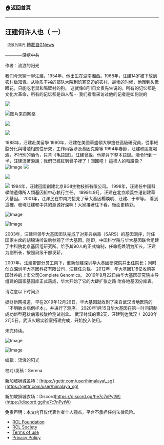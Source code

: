###  [:house:返回首頁](https://github.com/ourhimalayas/txt)
---


## 汪建何许人也（ 一）
` 流浪的陽光` [轉載自GNews](https://gnews.org/zh-hans/1886736/)

————深挖中共

作者：流浪的阳光

我们今天聊一聊汪建，1954年，他出生在湖南湘西。1968年，汪建14岁被下放到农村做知青。从物质丰裕的部队大院到饥寒交迫的农村，最惨的时候，他饿到头晕眼花，只能吃老鼠和隔壁村的狗。 这就像8月1日文贵先生说的，所有的记忆都是文化大革命，所有的记忆都是四人帮⋯ 我们看看采访过他的记者是如何说的




![](https://assets.gnews.org/wp-content/uploads/2022/01/E8WgaRKVcAkNE4U.jpeg)



![](https://assets.gnews.org/wp-content/uploads/2022/01/E8WgaRKVUAwOjpF.jpeg)图片来自网络



![](https://assets.gnews.org/wp-content/uploads/2022/01/image-287.jpeg)


![](https://pbs.twimg.com/media/E8WgaRTVcAUdSFG?format=jpg&amp;name=large)

1988年，汪建赴美留學 1990年，汪建在美國華盛頓大學擔任高級研究員，從事細胞分化與增殖相關性研究，工作內容涉及基因克隆等 1994年春節，汪建和朋友喝酒，不行別的酒令，只背《毛語錄》。汪建曾說，他能背下整本語錄。酒令行到一半，汪建流著淚說：我們已經紅到骨子裡了！回國吧！ 這樣人的和誰像？
![Image](https://pbs.twimg.com/media/E8Wv7wrVgAA2Dzc?format=jpg&amp;name=large)
![](https://assets.gnews.org/wp-content/uploads/2022/01/截屏2022-01-20-下午7.40.19-1.png)


![](https://assets.gnews.org/wp-content/uploads/2022/01/截屏2022-01-20-下午7.40.41.png)

![](https://assets.gnews.org/wp-content/uploads/2022/01/截屏2022-01-20-下午7.46.08.png)
1994年，汪建回國創建北京BGII生物技術有限公司。 1998年，汪建任中國科學院遺傳所人類基因組中心執行主任。 1999年9月，汪建在北京順義空港創建華大基因。 2001年，江澤民在中南海接見了華大基因楊煥明、汪建、于軍等。 看到這裡，發現汪建和中共的淵源好深啊！大家接著往下看，後面更精彩。

![Image](https://pbs.twimg.com/media/E8W1fMiUUAAy8hu?format=jpg&amp;name=medium)


![Image](https://pbs.twimg.com/media/E8W1fMeVgAwGvhG?format=jpg&amp;name=900x900)


2003年，汪建带领华大基因团队完成了对非典病毒（SARS）的基因测序，时任国家主席的胡锦涛听说后参观了华大基因。随即，中国科学院与华大基因联合组建了中科院北京基因组研究所。给予其90人的正式编制，任命杨焕明为所长，汪建为副所长，按照局级干部发薪。

2007年，汪建带部分员工南下，重新创建深圳华大基因研究院并出任院长；同时创立深圳华大基因科技有限公司，汪建任总裁。 2012年，华大基因1.18亿收购美国硅谷的上市公司Complete Genomics。 2016年9月22日由华大基因研究院主导组建的国家基因库正式落成，华大开始了它的大肆扩张之路 附各地基因分库表。

请注意以下时间点

据财新网报道，早在2019年12月26日，华大基因就收到了来自武汉当地医院的「不明肺炎病例样本」，并进行了测序。 2020年1月15日华大基因在第一时间研制成功新型冠状病毒核酸检测试剂盒。 武汉封城的第2天，汪建到达武汉！ 2020年2月5日，武汉火眼实验室搭建完成，开始投入使用。

未完待续。


![Image](https://pbs.twimg.com/media/E8W4LZ9VIAQUfzm?format=jpg&amp;name=900x900)


![Image](https://pbs.twimg.com/media/E8W4LZ9UUAAnseq?format=jpg&amp;name=small)

编辑：流浪的阳光

校对/发稿：Serena

新加坡狮城盖特：[https://gettr.com/user/himalaya\_sg](https://gettr.com/user/himalaya_sg)

新加坡狮城农场：Discord[https://discord.gg/he7c7nPytW](https://discord.gg/he7c7nPytW)

 

免责声明：本文内容仅代表作者个人观点，平台不承担任何法律风险。

- [ROL Foundation](https://rolfoundation.org/)
- [ROL Society](https://rolsociety.org/)
- [Terms of use](https://gnews.org/terms-of-use-3/)
- [Privacy Policy](https://gnews.org/privacy-policy/)
